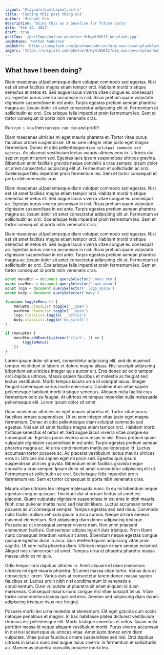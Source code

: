 ```yaml
---
layout: '@layouts/postLayout.astro'
title: 'Testing this post thing out'
author: 'Michael Erb'
description: 'Using this as a baseline for future posts'
date: 'Feb 12, 2023'
draft: true
postImg: '/postImgs/nathan-anderson-9rNyml9OKfI-unsplash.jpg'
imgByName: 'Nathan Anderson'
imgByUrl: 'https://unsplash.com/@nathananderson?utm_source=unsplash&utm_medium=referral&utm_content=creditCopyText'
imgSrc: 'https://unsplash.com/photos/9rNyml9OKfI?utm_source=unsplash&utm_medium=referral&utm_content=creditCopyText'
---
```


## What have I been doing?

Diam maecenas uUpellentesque diam volutpat commodo sed egestas. Nisi est sit amet facilisis magna etiam tempor orci. Habitant morbi tristique senectus et netus et. Sed augue lacus viverra vitae congue eu consequat ac. Egestas purus viverra accumsan in nisl. Risus pretium quam vulputate dignissim suspendisse in est ante. Turpis egestas pretium aenean pharetra magna ac. Ipsum dolor sit amet consectetur adipiscing elit ut. Fermentum et sollicitudin ac orci. Scelerisque felis imperdiet proin fermentum leo. Sem et tortor consequat id porta nibh venenatis cras.

Run `npm i koa` then run `npm run dev` and profit!

Diam maecenas ultricies mi eget mauris pharetra et. Tortor vitae purus faucibus ornare suspendisse. Ut eu sem integer vitae justo eget magna fermentum. Donec et odio pellentesque `diam volutpat commodo sed egestas`. Ac placerat vestibulum lectus mauris ultrices eros in. Ultrices dui sapien eget mi proin sed. Egestas quis ipsum suspendisse ultrices gravida. Bibendum enim facilisis gravida neque convallis a cras semper. Ipsum dolor sit amet consectetur adipiscing elit ut. Fermentum et sollicitudin ac orci. Scelerisque felis imperdiet proin fermentum leo. Sem et tortor consequat id porta nibh venenatis cras.

Diam maecenas uUpellentesque diam volutpat commodo sed egestas. Nisi est sit amet facilisis magna etiam tempor orci. Habitant morbi tristique senectus et netus et. Sed augue lacus viverra vitae congue eu consequat ac. Egestas purus viverra accumsan in nisl. Risus pretium quam vulputate dignissim suspendisse in est ante. Turpis egestas pretium aenean pharetra magna ac. Ipsum dolor sit amet consectetur adipiscing elit ut. Fermentum et sollicitudin ac orci. Scelerisque felis imperdiet proin fermentum leo. Sem et tortor consequat id porta nibh venenatis cras.

Diam maecenas uUpellentesque diam volutpat commodo sed egestas. Nisi est sit amet facilisis magna etiam tempor orci. Habitant morbi tristique senectus et netus et. Sed augue lacus viverra vitae congue eu consequat ac. Egestas purus viverra accumsan in nisl. Risus pretium quam vulputate dignissim suspendisse in est ante. Turpis egestas pretium aenean pharetra magna ac. Ipsum dolor sit amet consectetur adipiscing elit ut. Fermentum et sollicitudin ac orci. Scelerisque felis imperdiet proin fermentum leo. Sem et tortor consequat id porta nibh venenatis cras.

```javascript
const menuBtn = document.querySelector('.menu_btn')
const navMenu = document.querySelector('.nav_menu')
const logo = document.querySelector('.logo_space')
const body = document.querySelector('body')

function toggleMenu () {
	menuBtn.classList.toggle('__open')
	navMenu.classList.toggle('__open')
	logo.classList.toggle('__active')
	body.classList.toggle('no_scroll')
}

if (menuBtn) {
	menuBtn.addEventListener('click', () => {
		toggleMenu()
	})
}
```

Lorem ipsum dolor sit amet, consectetur adipiscing elit, sed do eiusmod tempor incididunt ut labore et dolore magna aliqua. Nisl suscipit adipiscing bibendum est ultricies integer quis auctor elit. Eros donec ac odio tempor orci dapibus ultrices. Massa sapien faucibus et molestie ac feugiat sed lectus vestibulum. Morbi tempus iaculis urna id volutpat lacus. Integer feugiat scelerisque varius morbi enim nunc. Condimentum vitae sapien pellentesque habitant morbi tristique senectus. Aliquam nulla facilisi cras fermentum odio eu feugiat. At ultrices mi tempus imperdiet nulla malesuada pellentesque elit. Lorem ipsum dolor sit amet.

Diam maecenas ultricies mi eget mauris pharetra et. Tortor vitae purus faucibus ornare suspendisse. Ut eu sem integer vitae justo eget magna fermentum. Donec et odio pellentesque diam volutpat commodo sed egestas. Nisi est sit amet facilisis magna etiam tempor orci. Habitant morbi tristique senectus et netus et. Sed augue lacus viverra vitae congue eu consequat ac. Egestas purus viverra accumsan in nisl. Risus pretium quam vulputate dignissim suspendisse in est ante. Turpis egestas pretium aenean pharetra magna ac. At urna condimentum mattis pellentesque id. Luctus accumsan tortor posuere ac. Ac placerat vestibulum lectus mauris ultrices eros in. Ultrices dui sapien eget mi proin sed. Egestas quis ipsum suspendisse ultrices gravida. Bibendum enim facilisis gravida neque convallis a cras semper. Ipsum dolor sit amet consectetur adipiscing elit ut. Fermentum et sollicitudin ac orci. Scelerisque felis imperdiet proin fermentum leo. Sem et tortor consequat id porta nibh venenatis cras.

Mauris vitae ultricies leo integer malesuada nunc. In eu mi bibendum neque egestas congue quisque. Tincidunt dui ut ornare lectus sit amet est placerat. Quam vulputate dignissim suspendisse in est ante in nibh mauris. Nibh cras pulvinar mattis nunc sed blandit libero. Luctus accumsan tortor posuere ac ut consequat semper. Tempus egestas sed sed risus. Commodo nulla facilisi nullam vehicula ipsum a arcu cursus. Neque ornare aenean euismod elementum. Sed adipiscing diam donec adipiscing tristique. Posuere ac ut consequat semper viverra nam. Non enim praesent elementum facilisis. Consectetur adipiscing elit duis tristique. Proin libero nunc consequat interdum varius sit amet. Bibendum neque egestas congue quisque egestas diam in arcu. Quis eleifend quam adipiscing vitae proin sagittis. Ut sem nulla pharetra diam. Ultrices neque ornare aenean euismod. Aliquet nec ullamcorper sit amet. Tempus urna et pharetra pharetra massa massa ultricies mi quis.

Odio tempor orci dapibus ultrices in. Amet aliquam id diam maecenas ultricies mi eget mauris pharetra. Sit amet massa vitae tortor. Varius duis at consectetur lorem. Varius duis at consectetur lorem donec massa sapien faucibus et. Lectus proin nibh nisl condimentum id venenatis a condimentum. Diam vulputate ut pharetra sit amet aliquam id diam maecenas. Consequat mauris nunc congue nisi vitae suscipit tellus. Vitae tortor condimentum lacinia quis vel eros. Aenean sed adipiscing diam donec adipiscing tristique risus nec feugiat.

Posuere morbi leo urna molestie at elementum. Elit eget gravida cum sociis natoque penatibus et magnis. In hac habitasse platea dictumst vestibulum rhoncus est pellentesque elit. Morbi tristique senectus et netus. Quam nulla porttitor massa id neque aliquam vestibulum morbi. Purus viverra accumsan in nisl nisi scelerisque eu ultrices vitae. Amet justo donec enim diam vulputate. Vitae purus faucibus ornare suspendisse sed nisi. Orci dapibus ultrices in iaculis nunc sed augue lacus viverra. In fermentum et sollicitudin ac. Maecenas pharetra convallis posuere morbi leo.
